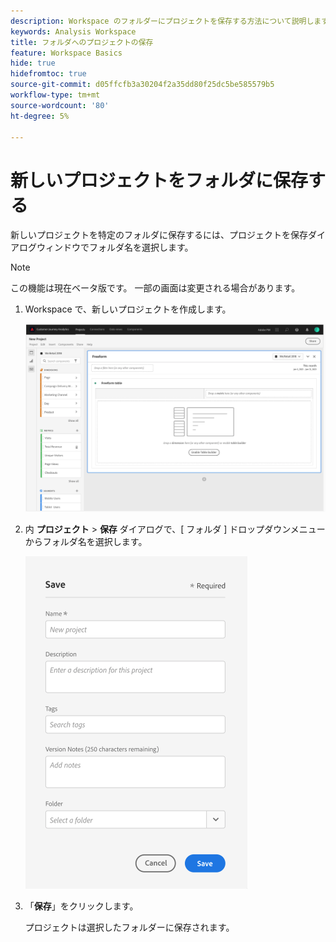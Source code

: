 ```yaml
---
description: Workspace のフォルダーにプロジェクトを保存する方法について説明します
keywords: Analysis Workspace
title: フォルダへのプロジェクトの保存
feature: Workspace Basics
hide: true
hidefromtoc: true
source-git-commit: d05ffcfb3a30204f2a35dd80f25dc5be585579b5
workflow-type: tm+mt
source-wordcount: '80'
ht-degree: 5%

---
```



# 新しいプロジェクトをフォルダに保存する

新しいプロジェクトを特定のフォルダに保存するには、プロジェクトを保存ダイアログウィンドウでフォルダ名を選択します。

>[!NOTE]
>
>この機能は現在ベータ版です。 一部の画面は変更される場合があります。

1. Workspace で、新しいプロジェクトを作成します。

   ![](/help/analyze/analysis-workspace/build-workspace-project/assets/save-to-folder1.png)

1. 内 **プロジェクト** > **保存** ダイアログで、[ フォルダ ] ドロップダウンメニューからフォルダ名を選択します。

   ![](/help/analyze/analysis-workspace/build-workspace-project/assets/save-to-folder2.png)

1. 「**保存**」をクリックします。

   プロジェクトは選択したフォルダーに保存されます。
